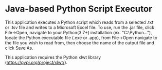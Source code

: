 # Java-based Python Script Executor
This application executes a Python script which reads from a selected .txt or .tsv file and writes to a Microsoft Excel file. To use, run the .jar file, click File->Open, navigate to your Python(3.7+) installation (ex. "C:\Python\..."), locate the Python executable file (.exe or .app), from File->Open navigate to the file you wish to read from, then choose the name of the output file and click Save As. 

This application requires the Python xlwt library (https://pypi.org/project/xlwt/).
